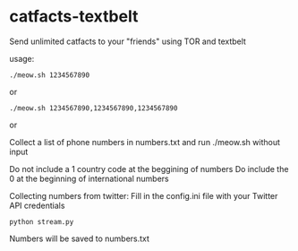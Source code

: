 # catfacts-textbelt
Send unlimited catfacts to your "friends" using TOR and textbelt

usage:
```
./meow.sh 1234567890
```
or
```
./meow.sh 1234567890,1234567890,1234567890
```
or 

Collect a list of phone numbers in numbers.txt and run ./meow.sh without input

Do not include a 1 country code at the beggining of numbers
Do include the 0 at the beginning of international numbers

Collecting numbers from twitter:
Fill in the config.ini file with your Twitter API credentials
```
python stream.py
```
Numbers will be saved to numbers.txt
